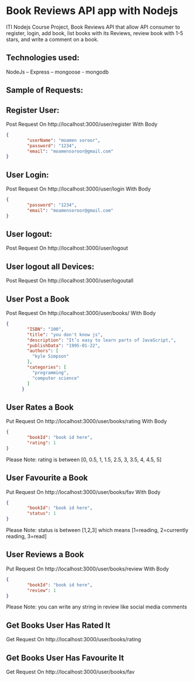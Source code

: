 # Book Reviews API app with Nodejs

ITI Nodejs Course Project, Book Reviews API that allow API consumer to register, login, add book, list
books with its Reviews, review book with 1-5 stars, and write a comment on a book.
## Technologies used: 
  NodeJs – Express – mongoose - mongodb

## Sample of Requests: 

Register User: 
------------------------------------
Post Request On http://localhost:3000/user/register
With Body 
```json
{
        "userName": "moamen soroor",
        "password": "1234",
        "email": "moamensoroor@gmail.com"
}
```

User Login: 
------------------------------------
Post Request On http://localhost:3000/user/login
With Body 
```json
{
        "password": "1234",
        "email": "moamensoroor@gmail.com"
}
```

User logout: 
------------------------------------
Post Request On http://localhost:3000/user/logout


User logout all Devices: 
------------------------------------
Post Request On http://localhost:3000/user/logoutall


User Post a Book
------------------------------------
Post Request On http://localhost:3000/user/books/
With Body 
```json
{
        "ISBN": "100",
        "title": "you don't know js",
        "description": "It’s easy to learn parts of JavaScript,",
        "publishData": "1995-01-22",
        "authors": [
          "kyle Simpson"
        ],
        "categories": [
          "programming",
          "computer science"
        ]
      }
```


User Rates a Book
------------------------------------
Put Request On http://localhost:3000/user/books/rating
With Body 
```json
{
        "bookId": "book id here",
        "rating": 1
}
```
Please Note: rating is between [0, 0.5, 1, 1.5, 2.5, 3, 3.5, 4, 4.5, 5]


User Favourite a Book
------------------------------------
Put Request On http://localhost:3000/user/books/fav
With Body 
```json
{
        "bookId": "book id here",
        "status": 1
}
```
Please Note: status is between [1,2,3] which means [1=reading, 2=currently reading, 3=read]


User Reviews a Book
------------------------------------
Put Request On http://localhost:3000/user/books/review
With Body 
```json
{
        "bookId": "book id here",
        "review": 1
}
```
Please Note: you can write any string in review like social media comments


Get Books User Has Rated It
------------------------------------
Get Request On http://localhost:3000/user/books/rating



  
Get Books User Has Favourite It
------------------------------------
Get Request On http://localhost:3000/user/books/fav




























































